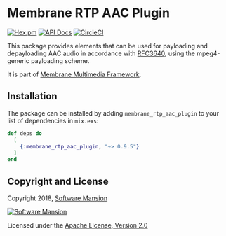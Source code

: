 # Membrane RTP AAC Plugin

[![Hex.pm](https://img.shields.io/hexpm/v/membrane_rtp_aac_plugin.svg)](https://hex.pm/packages/membrane_rtp_aac_plugin)
[![API Docs](https://img.shields.io/badge/api-docs-yellow.svg?style=flat)](https://hexdocs.pm/membrane_rtp_aac_plugin)
[![CircleCI](https://circleci.com/gh/membraneframework/membrane_rtp_aac_plugin.svg?style=svg)](https://circleci.com/gh/membraneframework/membrane_rtp_aac_plugin)

This package provides elements that can be used for payloading and depayloading AAC audio in accordance with [RFC3640](https://datatracker.ietf.org/doc/html/rfc3640), using the mpeg4-generic payloading scheme.

It is part of [Membrane Multimedia Framework](https://membrane.stream).

## Installation

The package can be installed by adding `membrane_rtp_aac_plugin` to your list of dependencies in `mix.exs`:

```elixir
def deps do
  [
    {:membrane_rtp_aac_plugin, "~> 0.9.5"}
  ]
end
```

## Copyright and License

Copyright 2018, [Software Mansion](https://swmansion.com/?utm_source=git&utm_medium=readme&utm_campaign=membrane_rtp_aac_plugin)

[![Software Mansion](https://logo.swmansion.com/logo?color=white&variant=desktop&width=200&tag=membrane-github)](https://swmansion.com/?utm_source=git&utm_medium=readme&utm_campaign=membrane_rtp_aac_plugin)

Licensed under the [Apache License, Version 2.0](LICENSE)
